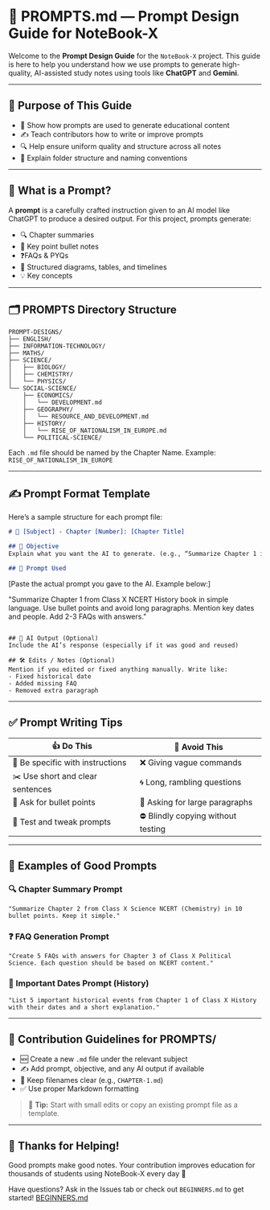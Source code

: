 # 📘 PROMPTS.md — Prompt Design Guide for NoteBook-X

Welcome to the **Prompt Design Guide** for the `NoteBook-X` project. This guide is here to help you understand how we use prompts to generate high-quality, AI-assisted study notes using tools like **ChatGPT** and **Gemini**.

---

## 🎯 Purpose of This Guide

- 🤖 Show how prompts are used to generate educational content
- ✍️ Teach contributors how to write or improve prompts
- 🔍 Help ensure uniform quality and structure across all notes
- 📁 Explain folder structure and naming conventions

---

## 🧠 What is a Prompt?

A **prompt** is a carefully crafted instruction given to an AI model like ChatGPT to produce a desired output. For this project, prompts generate:

- 🔍 Chapter summaries
- 📝 Key point bullet notes
- ❓FAQs & PYQs
- 🧾 Structured diagrams, tables, and timelines
- 💡 Key concepts

---

## 🗂️ PROMPTS Directory Structure

```
PROMPT-DESIGNS/
├── ENGLISH/
├── INFORMATION-TECHNOLOGY/
├── MATHS/
├── SCIENCE/
│   ├── BIOLOGY/
│   ├── CHEMISTRY/
│   └── PHYSICS/
└── SOCIAL-SCIENCE/
    ├── ECONOMICS/
    │   └── DEVELOPMENT.md
    ├── GEOGRAPHY/
    │   └── RESOURCE_AND_DEVELOPMENT.md
    ├── HISTORY/
    │   └── RISE_OF_NATIONALISM_IN_EUROPE.md
    └── POLITICAL-SCIENCE/
```

Each `.md` file should be named by the Chapter Name. Example: `RISE_OF_NATIONALISM_IN_EUROPE`

---

## ✍️ Prompt Format Template

Here’s a sample structure for each prompt file:

```md
# 📘 [Subject] - Chapter [Number]: [Chapter Title]

## 🎯 Objective
Explain what you want the AI to generate. (e.g., “Summarize Chapter 1 in 10 bullet points”)

## 🧠 Prompt Used
```
[Paste the actual prompt you gave to the AI. Example below:]

"Summarize Chapter 1 from Class X NCERT History book in simple language. Use bullet points and avoid long paragraphs. Mention key dates and people. Add 2-3 FAQs with answers."
```

## 🧾 AI Output (Optional)
Include the AI’s response (especially if it was good and reused)

## 🛠️ Edits / Notes (Optional)
Mention if you edited or fixed anything manually. Write like:
- Fixed historical date
- Added missing FAQ
- Removed extra paragraph
```

---

## ✅ Prompt Writing Tips

| 👍 Do This                          | 🚫 Avoid This                      |
| ---------------------------------- | ---------------------------------- |
| 🎯 Be specific with instructions   | ❌ Giving vague commands          |
| ✂️ Use short and clear sentences  | 🌀 Long, rambling questions        |
| 📝 Ask for bullet points           | 📜 Asking for large paragraphs     |
| 🧪 Test and tweak prompts          | ⛔ Blindly copying without testing |

---

## 🚀 Examples of Good Prompts

### 🔍 Chapter Summary Prompt
```
"Summarize Chapter 2 from Class X Science NCERT (Chemistry) in 10 bullet points. Keep it simple."
```

### ❓ FAQ Generation Prompt
```
"Create 5 FAQs with answers for Chapter 3 of Class X Political Science. Each question should be based on NCERT content."
```

### 📅 Important Dates Prompt (History)
```
"List 5 important historical events from Chapter 1 of Class X History with their dates and a short explanation."
```

---

## 📌 Contribution Guidelines for PROMPTS/

- 🆕 Create a new `.md` file under the relevant subject
- ✍️ Add prompt, objective, and any AI output if available
- 📘 Keep filenames clear (e.g., `CHAPTER-1.md`)
- ✅ Use proper Markdown formatting

> 🧠 **Tip:** Start with small edits or copy an existing prompt file as a template.

---

## 🙌 Thanks for Helping!

Good prompts make good notes. Your contribution improves education for thousands of students using NoteBook-X every day 💙

Have questions? Ask in the Issues tab or check out `BEGINNERS.md` to get started!
[BEGINNERS.md](https://github.com/ubsr-official/notebooks/blob/main/BEGINNERS.md)

